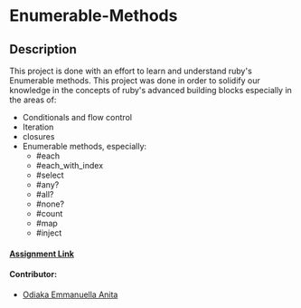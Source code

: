 # Enumerable-Methods


## Description
This project is done with an effort to learn  and understand ruby's Enumerable methods. This project was done in order to solidify our knowledge in the concepts of ruby's advanced building blocks especially in the areas of:

- Conditionals and flow control
- Iteration
- closures
- Enumerable methods, especially:
  - #each
  - #each_with_index
  - #select
  - #any?
  - #all?
  - #none?
  - #count
  - #map
  - #inject

#### [Assignment Link](https://www.theodinproject.com/courses/ruby-programming/lessons/advanced-building-blocks)

#### Contributor:
 * [Odiaka Emmanuella Anita](https://github.com/Audrey-Ella-xo)
